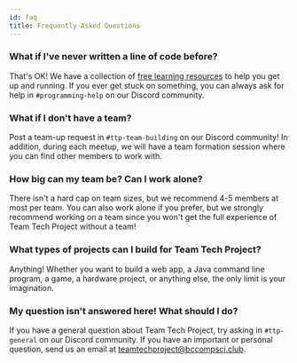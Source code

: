 ```yaml
---
id: faq
title: Frequently Asked Questions
---
```


### What if I've never written a line of code before?

That's OK! We have a collection of [free learning resources](/docs/resources/learn) to help you get up and running. If you ever get stuck on something, you can always ask for help in `#programming-help` on our Discord community.

### What if I don't have a team?

Post a team-up request in `#ttp-team-building` on our Discord community! In addition, during each meetup, we will have a team formation session where you can find other members to work with.

### How big can my team be? Can I work alone?

There isn't a hard cap on team sizes, but we recommend 4-5 members at most per team. You can also work alone if you prefer, but we strongly recommend working on a team since you won't get the full experience of Team Tech Project without a team!

### What types of projects can I build for Team Tech Project?

Anything! Whether you want to build a web app, a Java command line program, a game, a hardware project, or anything else, the only limit is your imagination.

### My question isn't answered here! What should I do?

If you have a general question about Team Tech Project, try asking in `#ttp-general` on our Discord community. If you have an important or personal question, send us an email at teamtechproject@bccompsci.club.
